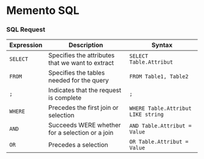 # Memento SQL

### SQL Request

Expression | Description | Syntax
--- | --- | ---
`SELECT` | Specifies the attributes that we want to extract | `SELECT Table.Attribut`
`FROM` | Specifies the tables needed for the query | `FROM Table1, Table2`
`;` | Indicates that the request is complete | `;`
`WHERE` | Precedes the first join or selection | `WHERE Table.Attribut LIKE string`
`AND` | Succeeds WERE whether for a selection or a join | `AND Table.Attribut = Value`
`OR` | Precedes a selection | `OR Table.Attribut = Value`


